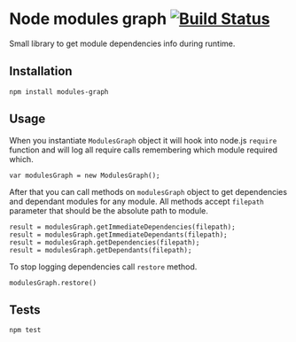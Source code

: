 # Node modules graph [![Build Status](https://travis-ci.org/dettier/node-modules-graph.svg?branch=master)](https://travis-ci.org/dettier/node-modules-graph)
Small library to get module dependencies info during runtime.

## Installation
```
npm install modules-graph
```

## Usage
When you instantiate `ModulesGraph` object it will hook into node.js `require`
function and will log all require calls remembering which module required which.
```
var modulesGraph = new ModulesGraph();
```

After that you can call methods on `modulesGraph` object to get dependencies
and dependant modules for any module.
All methods accept `filepath` parameter that should be the absolute path to module.

```
result = modulesGraph.getImmediateDependencies(filepath);
result = modulesGraph.getImmediateDependants(filepath);
result = modulesGraph.getDependencies(filepath);
result = modulesGraph.getDependants(filepath);
```

To stop logging dependencies call `restore` method.
```
modulesGraph.restore()
```

## Tests
```
npm test
```